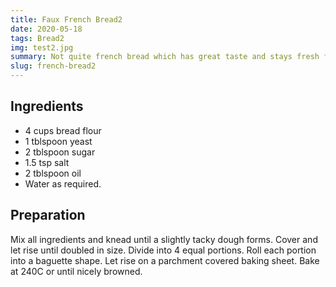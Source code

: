 ```yaml
---
title: Faux French Bread2
date: 2020-05-18
tags: Bread2
img: test2.jpg
summary: Not quite french bread which has great taste and stays fresh for longer2.
slug: french-bread2
---
```


## Ingredients

+ 4 cups bread flour
+ 1 tblspoon yeast
+ 2 tblspoon sugar
+ 1.5 tsp salt
+ 2 tblspoon oil
+ Water as required.

## Preparation

Mix all ingredients and knead until a slightly tacky dough forms. Cover and let rise until doubled in size. Divide into 4 equal portions. Roll each portion into a baguette shape. Let rise on a parchment covered baking sheet. Bake at 240C or until nicely browned.